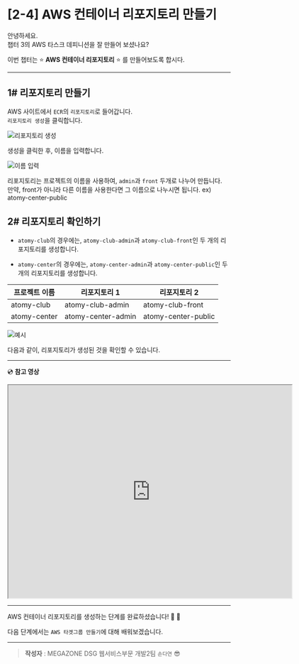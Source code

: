 # [2-4] AWS 컨테이너 리포지토리 만들기

안녕하세요.       
챕터 3의 AWS 타스크 데피니션을 잘 만들어 보셨나요?

이번 챕터는 :star: **AWS 컨테이너 리포지토리** :star: 를 만들어보도록 합시다.

---
## 1# 리포지토리 만들기

AWS 사이트에서 `ECR`의 `리포지토리`로 들어갑니다.           
`리포지토리 생성`을 클릭합니다.

![리포지토리 생성](https://user-images.githubusercontent.com/54167990/65406626-0c19a000-de1b-11e9-8996-d78b6f14fb2e.PNG)

생성을 클릭한 후, 이름을 입력합니다.

![이름 입력](https://user-images.githubusercontent.com/54167990/65406902-cc9f8380-de1b-11e9-95e7-0206e2ef879e.PNG)

리포지토리는 프로젝트의 이름을 사용하여, `admin`과 `front` 두개로 나누어 만듭니다.                
만약, front가 아니라 다른 이름을 사용한다면 그 이름으로 나누시면 됩니다. ex) atomy-center-public

## 2# 리포지토리 확인하기

- `atomy-club`의 경우에는, `atomy-club-admin`과 `atomy-club-front`인 두 개의 리포지토리를 생성합니다.            

- `atomy-center`의 경우에는, `atomy-center-admin`과 `atomy-center-public`인 두 개의 리포지토리를 생성합니다.   

프로젝트 이름 | 리포지토리 1 | 리포지토리 2     
----| ----| ----
atomy-club | atomy-club-admin | atomy-club-front
atomy-center | atomy-center-admin | atomy-center-public


![예시](https://user-images.githubusercontent.com/54167990/65407285-0624be80-de1d-11e9-94f5-8e1d6f5054d9.PNG)

다음과 같이, 리포지토리가 생성된 것을 확인할 수 있습니다.

---

:cd: **참고 영상**

<iframe src="https://drive.google.com/file/d/1Epa_Sy9yRwhY3-z06XARPTDHDCt4ygaD/preview" width="640" height="480"></iframe>

---

AWS 컨테이너 리포지토리를 생성하는 단계를 완료하셨습니다! :clap: :clap:

다음 단계에서는 `AWS 타겟그룹 만들기`에 대해 배워보겠습니다.

---

> **작성자** : MEGAZONE DSG 웹서비스부문 개발2팀 `손다연` :sunglasses:
